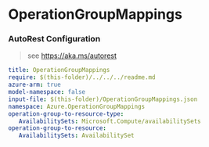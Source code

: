 # OperationGroupMappings
### AutoRest Configuration
> see https://aka.ms/autorest

``` yaml
title: OperationGroupMappings
require: $(this-folder)/../../../readme.md
azure-arm: true
model-namespace: false
input-file: $(this-folder)/OperationGroupMappings.json
namespace: Azure.OperationGroupMappings
operation-group-to-resource-type:
   AvailabilitySets: Microsoft.Compute/availabilitySets
operation-group-to-resource:
   AvailabilitySets: AvailabilitySet
```
